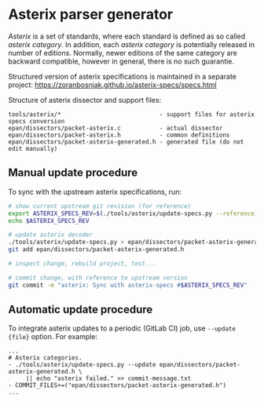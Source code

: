 # Asterix parser generator

*Asterix* is a set of standards, where each standard is defined
as so called *asterix category*.
In addition, each *asterix category* is potentially released
in number of editions. Normally, newer editions of the same category
are backward compatible, however in general, there is no such guarantie.

Structured version of asterix specifications is maintained in a separate
project: <https://zoranbosnjak.github.io/asterix-specs/specs.html>

Structure of asterix dissector and support files:

```
tools/asterix/*                            - support files for asterix specs conversion
epan/dissectors/packet-asterix.c           - actual dissector
epan/dissectors/packet-asterix.h           - common definitions
epan/dissectors/packet-asterix-generated.h - generated file (do not edit manually)
```

## Manual update procedure

To sync with the upstream asterix specifications, run:

```bash
# show current upstream git revision (for reference)
export ASTERIX_SPECS_REV=$(./tools/asterix/update-specs.py --reference)
echo $ASTERIX_SPECS_REV

# update asterix decoder
./tools/asterix/update-specs.py > epan/dissectors/packet-asterix-generated.h
git add epan/dissectors/packet-asterix-generated.h

# inspect change, rebuild project, test...

# commit change, with reference to upstream version
git commit -m "asterix: Sync with asterix-specs #$ASTERIX_SPECS_REV"
```

## Automatic update procedure

To integrate asterix updates to a periodic (GitLab CI) job, use `--update {file}`
option. For example:

```
...
# Asterix categories.
- ./tools/asterix/update-specs.py --update epan/dissectors/packet-asterix-generated.h \
     || echo "asterix failed." >> commit-message.txt
- COMMIT_FILES+=("epan/dissectors/packet-asterix-generated.h")
...
```
